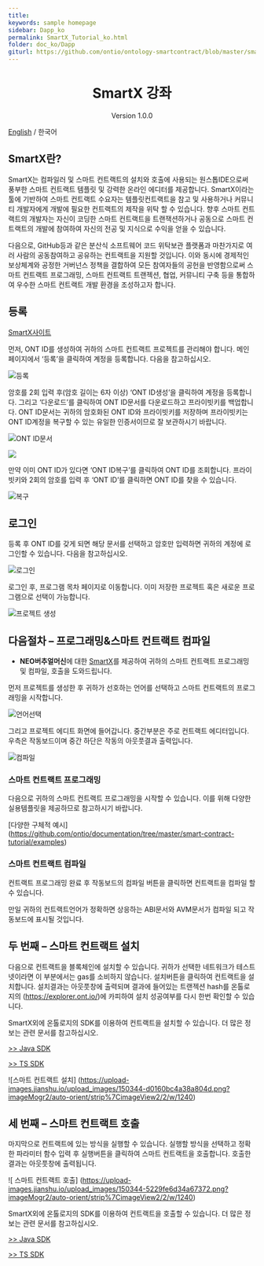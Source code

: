 ```yaml
---
title:
keywords: sample homepage
sidebar: Dapp_ko
permalink: SmartX_Tutorial_ko.html
folder: doc_ko/Dapp
giturl: https://github.com/ontio/ontology-smartcontract/blob/master/smart-contract-tutorial/SmartX_Tutorial_cn.md
---
```


<h1 align="center">SmartX 강좌</h1>
<p align="center" class="version">Version 1.0.0 </p>

[English](./SmartX_Tutorial_en.html) / 한국어
                                
## SmartX란?

SmartX는 컴파일러 및 스마트 컨트랙트의 설치와 호출에 사용되는 원스톱IDE으로써 풍부한 스마트 컨트랙트 템플릿 및 강력한 온라인 에디터를 제공합니다. SmartX이라는 툴에 기반하여 스마트 컨트랙트 수요자는 템플릿컨트랙트을 참고 및 사용하거나 커뮤니티 개발자에게 개발에 필요한 컨트랙트의 제작을 위탁 할 수 있습니다. 향후 스마트 컨트랙트의 개발자는 자신이 코딩한 스마트 컨트랙트을 트랜잭션하거나 공동으로 스마트 컨트랙트의 개발에 참여하여 자신의 전공 및 지식으로 수익을 얻을 수 있습니다. 

다음으로, GitHub등과 같은 분산식 소프트웨어 코드 위탁보관 플랫폼과 마찬가지로 여러 사람의 공동참여하고 공유하는 컨트랙트을 지원할 것입니다. 이와 동시에 경제적인 보상체계와 공정한 거버넌스 정책을 결합하여 모든 참여자들의 공헌을 반영함으로써 스마트 컨트랙트 프로그래밍, 스마트 컨트랙트 트랜젝션, 협업, 커뮤니티 구축 등을 통합하여 우수한 스마트 컨트랙트 개발 환경을 조성하고자 합니다.   

## 등록

[SmartX사이트](http://smartx.ont.io/#/)

먼저, ONT ID를 생성하여 귀하의 스마트 컨트랙트 프로젝트를 관리해야 합니다. 메인 페이지에서 ‘등록’을 클릭하여 계정을 등록합니다. 다음을 참고하십시오.  

![등록](https://upload-images.jianshu.io/upload_images/150344-6beeb3324ef05ac9.png?imageMogr2/auto-orient/strip%7CimageView2/2/w/1240)

암호를 2회 입력 후(암호 길이는 6자 이상) ‘ONT ID생성’을 클릭하여 계정을 등록합니다. 그리고 ‘다운로드’를 클릭하여 ONT ID문서를 다운로드하고 프라이빗키를 백업합니다. ONT ID문서는 귀하의 암호화된 ONT ID와 프라이빗키를 저장하며 프라이빗키는 ONT ID계정을 복구할 수 있는 유일한 인증서이므로 잘 보관하시기 바랍니다. 
 
![ONT ID문서](https://upload-images.jianshu.io/upload_images/150344-a312b6edd22caf32.png?imageMogr2/auto-orient/strip%7CimageView2/2/w/1240)

![](https://upload-images.jianshu.io/upload_images/150344-5b2f2519b025cebe.png?imageMogr2/auto-orient/strip%7CimageView2/2/w/1240)

만약 이미 ONT ID가 있다면 ‘ONT ID복구’를 클릭하여 ONT ID를 조회합니다. 프라이빗키와 2회의 암호를 입력 후 ‘ONT ID’를 클릭하면 ONT ID를 찾을 수 있습니다. 

![복구](https://upload-images.jianshu.io/upload_images/150344-4bf4133ccb19f075.png?imageMogr2/auto-orient/strip%7CimageView2/2/w/1240)

## 로그인

등록 후 ONT ID를 갖게 되면 해당 문서를 선택하고 암호만 입력하면 귀하의 계정에 로그인할 수 있습니다. 다음을 참고하십시오.  

![로그인](https://upload-images.jianshu.io/upload_images/150344-e3848962a4dfe0d1.png?imageMogr2/auto-orient/strip%7CimageView2/2/w/1240)

로그인 후, 프로그램 목차 페이지로 이동합니다. 이미 저장한 프로젝트 혹은 새로운 프로그램으로 선택이 가능합니다.

![프로젝트 생성](https://upload-images.jianshu.io/upload_images/150344-17ec830db0f4d948.png?imageMogr2/auto-orient/strip%7CimageView2/2/w/1240)

## 다음절차 – 프로그래밍&스마트 컨트랙트 컴파일

* **NEO버추얼머신**에 대한 [SmartX](http://smartx.ont.io)를 제공하여 귀하의 스마트 컨트랙트 프로그래밍 및 컴파일, 호출을 도와드립니다.

먼저 프로젝트를 생성한 후 귀하가 선호하는 언어를 선택하고 스마트 컨트랙트의 프로그래밍을 시작합니다. 

![언어선택](https://upload-images.jianshu.io/upload_images/150344-de1bad190b1c6c66.png?imageMogr2/auto-orient/strip%7CimageView2/2/w/1240)

그리고 프로젝트 에디트 화면에 들어갑니다. 중간부분은 주로 컨트랙트 에디터입니다. 우측은 작동보드이며 중간 하단은 작동의 아웃풋결과 출력입니다.   

![컴파일](https://upload-images.jianshu.io/upload_images/150344-d100aa119363ec2c.png?imageMogr2/auto-orient/strip%7CimageView2/2/w/1240)

### 스마트 컨트랙트 프로그래밍

다음으로 귀하의 스마트 컨트랙트 프로그래밍을 시작할 수 있습니다. 이를 위해 다양한 실용템플릿을 제공하므로 참고하시기 바랍니다.  

[다양한 구체적 예시]
(https://github.com/ontio/documentation/tree/master/smart-contract-tutorial/examples) 

### 스마트 컨트랙트 컴파일

컨트랙트 프로그래밍 완료 후 작동보드의 컴파일 버튼을 클릭하면 컨트랙트을 컴파일 할 수 있습니다. 

만일 귀하의 컨트랙트언어가 정확하면 상응하는 ABI문서와 AVM문서가 컴파일 되고 작동보드에 표시될 것입니다. 

## 두 번째 – 스마트 컨트랙트 설치

다음으로 컨트랙트을 블록체인에 설치할 수 있습니다. 귀하가 선택한 네트워크가 테스트넷이라면 이 부분에서는 gas를 소비하지 않습니다. 설치버튼을 클릭하여 컨트랙트을 설치합니다. 설치결과는 아웃풋창에 출력되며 결과에 들어있는 트랜젝션 hash를 온톨로지의 (https://explorer.ont.io/)에 카피하여 설치 성공여부를 다시 한번 확인할 수 있습니다. 

SmartX외에 온톨로지의 SDK를 이용하여 컨트랙트을 설치할 수 있습니다. 더 많은 정보는 관련 문서를 참고하십시오. 

[>> Java SDK](https://ontio.github.io/documentation/ontology_java_sdk_smartcontract_en.html)

[>> TS SDK](https://ontio.github.io/documentation/ontology_ts_sdk_smartcontract_en.html)

![스마트 컨트랙트 설치]
(https://upload-images.jianshu.io/upload_images/150344-d0160bc4a38a804d.png?imageMogr2/auto-orient/strip%7CimageView2/2/w/1240)


## 세 번째 – 스마트 컨트랙트 호출

마지막으로 컨트랙트에 있는 방식을 실행할 수 있습니다. 실행할 방식을 선택하고 정확한 파라미터 함수 입력 후 실행버튼을 클릭하여 스마트 컨트랙트을 호출합니다. 호출한 결과는 아웃풋창에 출력됩니다. 

![ 스마트 컨트랙트 호출]
(https://upload-images.jianshu.io/upload_images/150344-5229fe6d34a67372.png?imageMogr2/auto-orient/strip%7CimageView2/2/w/1240)

SmartX외에 온톨로지의 SDK를 이용하여 컨트랙트을 호출할 수 있습니다. 더 많은 정보는 관련 문서를 참고하십시오. 

[>> Java SDK](https://ontio.github.io/documentation/ontology_java_sdk_smartcontract_en.html)

[>> TS SDK](https://ontio.github.io/documentation/ontology_ts_sdk_smartcontract_en.html)


